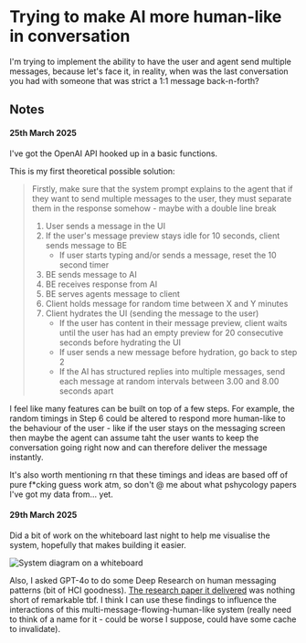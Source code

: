 # Trying to make AI more human-like in conversation

I'm trying to implement the ability to have the user and agent send multiple messages, because let's face it, in reality, when was the last conversation you had with someone that was strict a 1:1 message back-n-forth?

## Notes

#### 25th March 2025

I've got the OpenAI API hooked up in a basic functions.

This is my first theoretical possible solution:

> Firstly, make sure that the system prompt explains to the agent that if they want to send multiple messages to the user, they must separate them in the response somehow - maybe with a double line break
>
> 1. User sends a message in the UI
> 2. If the user's message preview stays idle for 10 seconds, client sends message to BE
>    - If user starts typing and/or sends a message, reset the 10 second timer
> 3. BE sends message to AI
> 4. BE receives response from AI
> 5. BE serves agents message to client
> 6. Client holds message for random time between X and Y minutes
> 7. Client hydrates the UI (sending the message to the user)
>    - If the user has content in their message preview, client waits until the user has had an empty preview for 20 consecutive seconds before hydrating the UI
>    - If user sends a new message before hydration, go back to step 2
>    - If the AI has structured replies into multiple messages, send each message at random intervals between 3.00 and 8.00 seconds apart

I feel like many features can be built on top of a few steps. For example, the random timings in Step 6 could be altered to respond more human-like to the behaviour of the user - like if the user stays on the messaging screen then maybe the agent can assume taht the user wants to keep the conversation going right now and can therefore deliver the message instantly.

It's also worth mentioning rn that these timings and ideas are based off of pure f\*cking guess work atm, so don't @ me about what pshycology papers I've got my data from... yet.

#### 29th March 2025

Did a bit of work on the whiteboard last night to help me visualise the system, hopefully that makes building it easier.

![System diagram on a whiteboard](./system-diagram-v2.png)

Also, I asked GPT-4o to do some Deep Research on human messaging patterns (bit of HCI goodness). [The research paper it delivered](https://chatgpt.com/share/67e72518-895c-8000-87a1-e7aaab2da431) was nothing short of remarkable tbf. I think I can use these findings to influence the interactions of this multi-message-flowing-human-like system (really need to think of a name for it - could be worse I suppose, could have some cache to invalidate).
